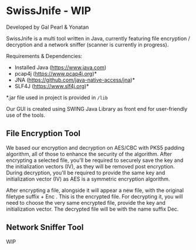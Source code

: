 # SwissJnife - WIP
Developed by Gal Pearl & Yonatan 

SwissJnife is a multi tool written in Java, currently featuring file encryption / decryption and a network sniffer (scanner is currently in progress).

Requirements & Dependencies:
- Installed Java (https://www.java.com)
- pcap4j (https://www.pcap4j.org)*
- JNA (https://github.com/java-native-access/jna)*
- SLF4J (https://www.slf4j.org)*

*.jar file used in project is provided in ```/lib```

Our GUI is created using SWING Java Library as front end for user-friendly use of the tools.

## File Encryption Tool
We based our encryption and decryption on AES/CBC with PKS5 padding algorithm, all of those to enhance the security of the algorithm.
After encrypting a selected file, you'll be required to securely save the key and the initialization vectors (IV), as they will be removed post encryption.
During decryption, you'll be required to provide the same key and initialization vector (IV) as AES is a symmetric encryption algorithm.

After encrypting a file, alongside it will appear a new file, with the original filetype suffix + Enc . This is the encrypted file.
For decrypting it, you will need to choose the very same encrypted file, provide the key and initialization vector.
The decrypted file will be with the name suffix Dec.

## Network Sniffer Tool
WIP
